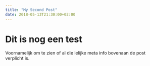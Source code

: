 ```yaml
---
title: "My Second Post"
date: 2018-05-13T21:30:00+02:00
---
```


# Dit is nog een test

Voornamelijk om te zien of al die lelijke meta info bovenaan de post verplicht is.
